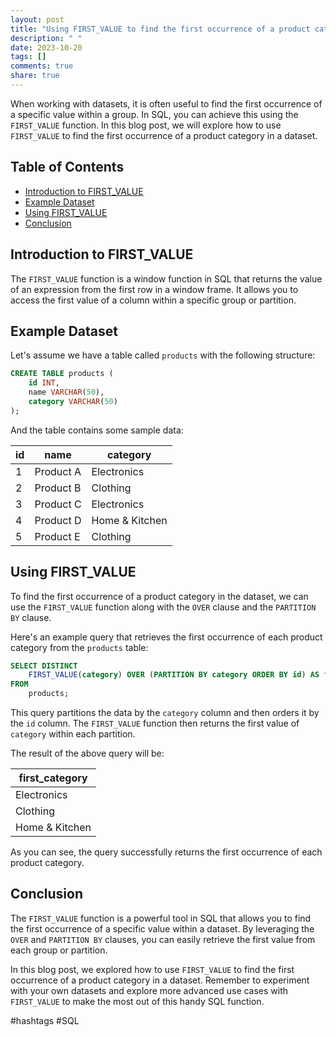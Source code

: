 ```yaml
---
layout: post
title: "Using FIRST_VALUE to find the first occurrence of a product category in a dataset"
description: " "
date: 2023-10-20
tags: []
comments: true
share: true
---
```


When working with datasets, it is often useful to find the first occurrence of a specific value within a group. In SQL, you can achieve this using the `FIRST_VALUE` function. In this blog post, we will explore how to use `FIRST_VALUE` to find the first occurrence of a product category in a dataset.

## Table of Contents
- [Introduction to FIRST_VALUE](#introduction-to-first_value)
- [Example Dataset](#example-dataset)
- [Using FIRST_VALUE](#using-first_value)
- [Conclusion](#conclusion)

## Introduction to FIRST_VALUE

The `FIRST_VALUE` function is a window function in SQL that returns the value of an expression from the first row in a window frame. It allows you to access the first value of a column within a specific group or partition.

## Example Dataset

Let's assume we have a table called `products` with the following structure:

```sql
CREATE TABLE products (
    id INT,
    name VARCHAR(50),
    category VARCHAR(50)
);
```

And the table contains some sample data:

| id | name      | category       |
|----|-----------|----------------|
| 1  | Product A | Electronics    |
| 2  | Product B | Clothing       |
| 3  | Product C | Electronics    |
| 4  | Product D | Home & Kitchen |
| 5  | Product E | Clothing       |

## Using FIRST_VALUE

To find the first occurrence of a product category in the dataset, we can use the `FIRST_VALUE` function along with the `OVER` clause and the `PARTITION BY` clause. 

Here's an example query that retrieves the first occurrence of each product category from the `products` table:

```sql
SELECT DISTINCT 
    FIRST_VALUE(category) OVER (PARTITION BY category ORDER BY id) AS first_category
FROM 
    products;
```

This query partitions the data by the `category` column and then orders it by the `id` column. The `FIRST_VALUE` function then returns the first value of `category` within each partition.

The result of the above query will be:

| first_category |
|----------------|
| Electronics    |
| Clothing       |
| Home & Kitchen |

As you can see, the query successfully returns the first occurrence of each product category.

## Conclusion

The `FIRST_VALUE` function is a powerful tool in SQL that allows you to find the first occurrence of a specific value within a dataset. By leveraging the `OVER` and `PARTITION BY` clauses, you can easily retrieve the first value from each group or partition. 

In this blog post, we explored how to use `FIRST_VALUE` to find the first occurrence of a product category in a dataset. Remember to experiment with your own datasets and explore more advanced use cases with `FIRST_VALUE` to make the most out of this handy SQL function.

#hashtags #SQL
